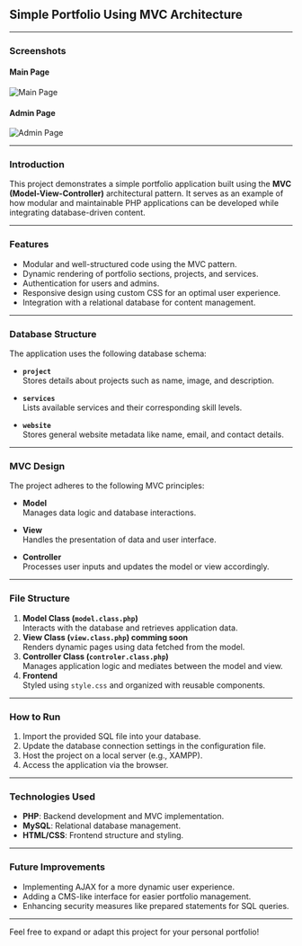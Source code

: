 ## Simple Portfolio Using MVC Architecture

---

### Screenshots

#### Main Page

![Main Page](mainpage.png)

#### Admin Page

![Admin Page](adminpage.png)

---

### Introduction

This project demonstrates a simple portfolio application built using the **MVC (Model-View-Controller)** architectural pattern. It serves as an example of how modular and maintainable PHP applications can be developed while integrating database-driven content.

---

### Features

- Modular and well-structured code using the MVC pattern.
- Dynamic rendering of portfolio sections, projects, and services.
- Authentication for users and admins.
- Responsive design using custom CSS for an optimal user experience.
- Integration with a relational database for content management.

---

### Database Structure

The application uses the following database schema:

- **`project`**  
  Stores details about projects such as name, image, and description.

- **`services`**  
  Lists available services and their corresponding skill levels.

- **`website`**  
  Stores general website metadata like name, email, and contact details.

---

### MVC Design

The project adheres to the following MVC principles:

- **Model**  
  Manages data logic and database interactions.

- **View**  
  Handles the presentation of data and user interface.

- **Controller**  
  Processes user inputs and updates the model or view accordingly.

---

### File Structure

1. **Model Class (`model.class.php`)**  
   Interacts with the database and retrieves application data.
2. **View Class (`view.class.php`) comming soon**  
   Renders dynamic pages using data fetched from the model.
3. **Controller Class (`controler.class.php`)**  
   Manages application logic and mediates between the model and view.
4. **Frontend**  
   Styled using `style.css` and organized with reusable components.

---

### How to Run

1. Import the provided SQL file into your database.
2. Update the database connection settings in the configuration file.
3. Host the project on a local server (e.g., XAMPP).
4. Access the application via the browser.

---

### Technologies Used

- **PHP**: Backend development and MVC implementation.
- **MySQL**: Relational database management.
- **HTML/CSS**: Frontend structure and styling.

---

### Future Improvements

- Implementing AJAX for a more dynamic user experience.
- Adding a CMS-like interface for easier portfolio management.
- Enhancing security measures like prepared statements for SQL queries.

---

Feel free to expand or adapt this project for your personal portfolio!

